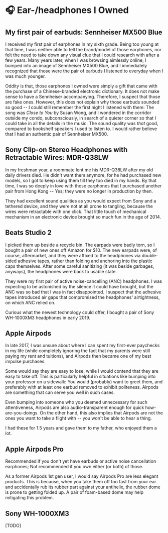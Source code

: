 # 🎧 Ear-/headphones I Owned

## My first pair of earbuds: Sennheiser MX500 Blue

I received my first pair of earphones in my sixth grade. Being too young at that time, I was neither able to tell the brand/model of those earphones, nor felt the need to take down any visual clue that I could research with after a few years. Many years later, when I was browsing aimlessly online, I bumped into an image of Sennheiser MX500 Blue, and I immediately recognized that those were the pair of earbuds I listened to everyday when I was much younger. 

Oddity is that, those earphones I owned were simply a gift that came with the purchase of a Chinese-branded electronic dictionary. It does not make sense to have a Sennheiser accompanying. Therefore, I suspect that those are fake ones. However, this does not explain why those earbuds sounded so good -- I could still remember the first night I listened with them: The song was _Close to You_ by Susan Wong, and I wondered in the corridor outside my condo, subconsciously, in search of a quieter corner so that I could take in all the details in the music. The sound quality was _that_ good, compared to bookshelf speakers I used to listen to. I would rather believe that I had an authentic pair of Sennheiser MX500.

## Sony Clip-on Stereo Headphones with Retractable Wires: MDR-Q38LW <a id="title"></a>

In my freshman year, a roommate lent me his MDR-Q38LW after my old daily drivers died. He didn't want them anymore, for he had purchased new models, so I got to keep using them till they too died in my hands. By that time, I was so deeply in love with those earphones that I purchased another pair from Hong Kong -- Yes; they were no longer in production by then.

They had excellent sound qualities as you would expect from Sony and a tethered device, and they were not at all prone to tangling, because the wires were retractable with one click. That little touch of mechanical mechanism in an electronic device brought so much fun in the age of 2014.

## Beats Studio 2

I picked them up beside a recycle bin. The earpads were badly torn, so I bought a pair of new ones off Amazon for $10. The new earpads were, of course, aftermarket, and they were affixed to the headphones via double-sided adhesive tapes, rather than folding and anchoring into the plastic caps themselves. After some careful sanitizing \(it was beside garbages, anyways\), the headphones were back to usable state.

They were my first pair of active noise-cancelling \(ANC\) headphones. I was expecting to be astonished by the silence it could have brought, but the ANC was so bad that I was in fact disappointed. I suspect that the adhesive tapes introduced air gaps that compromised the headphones' airtightness, on which ANC relied on.

Curious what the newest technology could offer, I bought a pair of Sony WH-1000XM3 headphones in early 2019. 

## Apple Airpods

In late 2017, I was unsure about where I can spent my first-ever paychecks in my life \(while completely ignoring the fact that my parents were still paying my rent and tuitions\), and Airpods then became one of my best impulse purchases.

Some would say they are easy to lose, while I would contend that they are easy to take off. This is particularly helpful in situations like bumping into your professor on a sidewalk: You would \(probably\) want to greet them, and preferably with at least one earbud removed to exhibit politeness. Airpods are something that can serve you well in such cases.

Even bumping into someone who you deemed unnecessary for such attentiveness, Airpods are also audio-transparent enough for quick how-are-you-doings. On the other hand, this also implies that Airpods are not the ones you want to take a flight with -- you won't be able to hear a thing.

I had these for 1.5 years and gave them to my father, who enjoyed them a lot.

## Apple Airpods Pro

Recommended if you don't yet have earbuds or active noise cancellation earphones; Not recommended if you own either \(or both\) of those.

As a former Airpods 1st gen user, I would say Airpods Pro are less elegant products. This is because, when you take them off too fast from your ear and accidentally rub its rubber part against your antihelix, the rubber dome is prone to getting folded up. A pair of foam-based dome may help mitigating this problem.

## Sony WH-1000XM3

\[TODO\]



